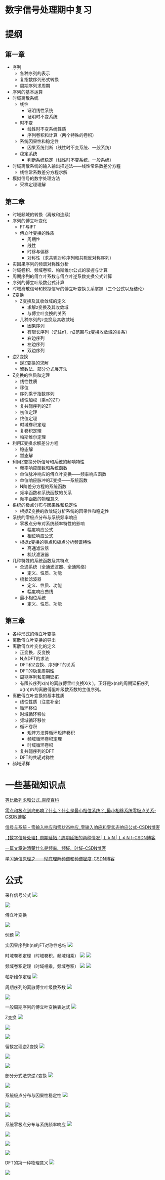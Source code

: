 # 数字信号处理期中复习

# 提纲

## 第一章
- 序列
	- 各种序列的表示
	- 复指数序列形式转换
	- 周期序列求周期
- 序列的基本运算
- 时域离散系统
	- 线性	
		- 证明线性系统
		- 证明时不变系统
	- 时不变	
		- 线性时不变系统性质
		- 序列卷积和计算（两个特殊的卷积）
	- 系统因果性和稳定性
		- 因果系统判断（线性时不变系统、一般系统）
	- 稳定系统
		- 判断系统稳定（线性时不变系统、一般系统）
- 时域离散系统的输入输出描述法——线性常系数差分方程
	- 线性常系数差分方程求解
- 模拟信号的数字处理方法
	- 采样定理理解

## 第二章
- 时域频域的转换（离散和连续）
- 序列的傅立叶变化
	- FT与IFT
	- 傅立叶变换的性质
		- 周期性
		- 线性
		- 时移与偏移
		- 对称性（求共轭对称序列和共轭反对称序列）
- 实因果序列的频谱对称性分析
- 时域卷积、频域卷积、帕斯维尔公式的掌握与计算
- 周期序列的傅立叶系数与傅立叶逆系数变换公式计算
- 序列的傅立叶级数公式计算
- 时域离散信号和模拟信号的傅立叶变换关系掌握（三个公式以及结论）
- Z变换
	- Z变换及其收敛域的定义
		- 求解z变换及其收敛域
		- 与傅立叶变换的关系
	- 几种序列的z变换及其收敛域
		- 因果序列
		- 有限长序列（记住n1，n2范围与z变换收敛域的关系）
		- 右边序列
		- 左边序列
		- 双边序列
- 逆Z变换
	- 逆Z变换的求解
	- 留数法、部分分式展开法
- Z变换的性质和定理
	- 线性性质
	- 移位
	- 序列乘于指数序列
	- 线性加权（乘n的ZT）
	- 复共轭序列的ZT
	- 初值定理
	- 终值定理
	- 时域卷积定理
	- 复卷积定理
	- 帕斯维尔定理
- 利用Z变换求解差分方程
	- 稳态解
	- 暂态解
- 利用Z变换分析信号和系统的频响特性
	- 频率响应函数和系统函数
	- 单位脉冲响应的傅立叶变换——频率响应函数
	- 单位响应脉冲的Z变换——系统函数
	- N阶差分方程的系统函数
	- 频率函数和系统函数的关系
	- 频率函数的物理意义
- 系统的极点分布与因果性和稳定性
	- 根据Z变换的收敛域分析系统的因果性和稳定性
- 系统的零极点分布与系统频率响应
	- 零极点分布对系统频率特性的影响
		- 幅度响应公式
		- 相位响应公式
	- 根据z变换的零点和极点分析频谱特性
		- 高通滤波器
		- 梳状滤波器
- 几种特殊的系统函数及其特点
	- 全通系统（全通滤波器、全通网络）
		- 定义、性质、功能
	- 梳状滤波器
		- 定义、性质、功能
		- 幅度响应曲线
	- 最小相位系统
		- 定义、性质、功能

## 第三章
- 各种形式的傅立叶变换
- 离散傅立叶变换的导出
- 离散傅立叶变化的定义
	- 正变换，反变换
	- N点DFT的求法
	- DFT和Z变换、序列FT的关系
	- DFT的隐含周期性
	- 周期序列和周期延拓
	- 有限长序列x(n)的离散傅里叶变换X(k )，正好是x(n)的周期延拓序列x((n))N的离散傅里叶级数系数的主值序列。
- 离散傅立叶变换的基本性质
	- 线性性质（注意补全）
	- 循环移位
	- 时域循环移位
	- 频域循环移位
	- 循环卷积
		- 矩阵方法算循环矩阵卷积
		- 频域循环卷积定理
		- 时域循环卷积
	- 复共轭序列的DFT
	- DFT的共轭对称性
- 频域采样

# 一些基础知识点
[等比数列求和公式\_百度百科](https://baike.baidu.com/item/等比数列求和公式/7527367)

[零点和极点到底影响了什么？什么是最小相位系统？\_最小相移系统零极点关系-CSDN博客](https://blog.csdn.net/zhanghaijun2013/article/details/113337120)

[信号与系统 - 零输入响应和零状态响应\_零输入响应和零状态响应公式-CSDN博客](https://blog.csdn.net/qq_44223394/article/details/121443579)

[【数字信号处理】周期延拓 ( 周期延拓的两种情况 | L ≥ N | L ≤ N )-CSDN博客](https://blog.csdn.net/shulianghan/article/details/123026160)

[一篇文章讲清楚什么是频率、频域、时域-CSDN博客](https://blog.csdn.net/unique_no1/article/details/123346677)

[学习通信原理之——彻底理解频谱和频谱密度-CSDN博客](https://blog.csdn.net/qq_42887663/article/details/130071299#:~:text=以频率为坐标，分,到的图就是频谱%E3%80%82)

# 公式

采样信号公式
![](../../attachments/Pasted%20image%2020241104051929.png)

![](../../attachments/Pasted%20image%2020241104052003.png)

傅立叶变换

![](../../attachments/Pasted%20image%2020241104052123.png)

例题
![](../../attachments/Pasted%20image%2020241104052218.png)

实因果序列h(n)的FT对称性总结
![](../../attachments/Pasted%20image%2020241104052414.png)

时域卷积定理（时域卷积，频域相乘）
![](../../attachments/Pasted%20image%2020241104052510.png)
![](../../attachments/Pasted%20image%2020241104052828.png)


频域卷积定理（时域相乘，频域卷积）
![](../../attachments/Pasted%20image%2020241104052543.png)
![](../../attachments/Pasted%20image%2020241104052759.png)


帕斯维尔定理
![](../../attachments/Pasted%20image%2020241104052739.png)

周期序列的离散傅立叶级数系数
![](../../attachments/Pasted%20image%2020241104053016.png)

![](../../attachments/Pasted%20image%2020241104052950.png)

一般周期序列的傅立叶变换表达式
![](../../attachments/Pasted%20image%2020241104053209.png)

Z变换
![](../../attachments/Pasted%20image%2020241104053611.png)

![](../../attachments/Pasted%20image%2020241104053752.png)

![](../../attachments/Pasted%20image%2020241104053828.png)

留数定理逆Z变换
![](../../attachments/Pasted%20image%2020241104054101.png)

![](../../attachments/Pasted%20image%2020241104054130.png)

![](../../attachments/Pasted%20image%2020241104054155.png)

部分分式法求逆Z变换
![](../../attachments/Pasted%20image%2020241104054305.png)

![](../../attachments/Pasted%20image%2020241104054409.png)

系统极点分布与因果性稳定性
![](../../attachments/Pasted%20image%2020241104054941.png)

![](../../attachments/Pasted%20image%2020241104055028.png)

![](../../attachments/Pasted%20image%2020241104055043.png)

系统零极点分布与系统频率响应
![](../../attachments/Pasted%20image%2020241104055135.png)

![](../../attachments/Pasted%20image%2020241104055313.png)

![](../../attachments/Pasted%20image%2020241104055335.png)

![](../../attachments/Pasted%20image%2020241104063048.png)

DFT的第一种物理意义
![](../../attachments/Pasted%20image%2020241104063148.png)

![](../../attachments/Pasted%20image%2020241104064002.png)

